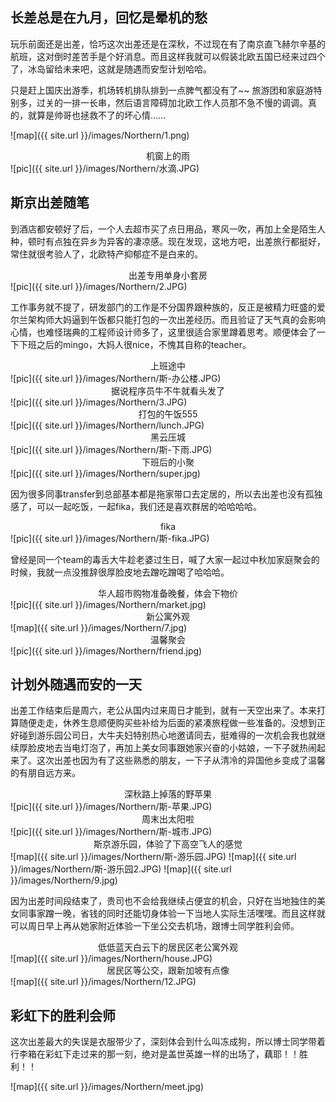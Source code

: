 ## 长差总是在九月，回忆是晕机的愁

玩乐前面还是出差，恰巧这次出差还是在深秋，不过现在有了南京直飞赫尔辛基的航班，这对倒时差苦手是个好消息。而且这样我就可以假装北欧五国已经来过四个了，冰岛留给未来吧，这就是随遇而安型计划哈哈。

只是赶上国庆出游季，机场转机排队排到一点脾气都没有了~~ 旅游团和家庭游特别多，过关的一排一长串，然后语言障碍加北欧工作人员那不急不慢的调调。真的，就算是帅哥也拯救不了的坏心情……

![map]({{ site.url }}/images/Northern/1.png)

<center>机窗上的雨</center>
![pic]({{ site.url }}/images/Northern/水滴.JPG)

## 斯京出差随笔

到酒店都安顿好了后，一个人去超市买了点日用品，寒风一吹，再加上全是陌生人种，顿时有点独在异乡为异客的凄凉感。现在发现，这地方吧，出差旅行都挺好，常住就很考验人了，北欧特产抑郁症不是白来的。

<center>出差专用单身小套房</center>
![pic]({{ site.url }}/images/Northern/2.JPG)

工作事务就不提了，研发部门的工作是不分国界跟种族的，反正是被精力旺盛的爱尔兰架构师大妈逼到午饭都只能打包的一次出差经历。而且验证了天气真的会影响心情，也难怪瑞典的工程师设计师多了，这里很适合家里蹲着思考。顺便体会了一下下班之后的mingo，大妈人很nice，不愧其自称的teacher。

<center>上班途中</center>
![pic]({{ site.url }}/images/Northern/斯-办公楼.JPG)

<center>据说程序员牛不牛就看头发了</center>
![pic]({{ site.url }}/images/Northern/3.JPG)

<center>打包的午饭555</center>
![pic]({{ site.url }}/images/Northern/lunch.JPG)

<center>黑云压城</center>
![pic]({{ site.url }}/images/Northern/斯-下雨.JPG)

<center>下班后的小聚</center>
![pic]({{ site.url }}/images/Northern/super.jpg)

因为很多同事transfer到总部基本都是拖家带口去定居的，所以去出差也没有孤独感了，可以一起吃饭，一起fika，我们还是喜欢群居的哈哈哈哈。

<center>fika</center>
![pic]({{ site.url }}/images/Northern/斯-fika.JPG)

曾经是同一个team的毒舌大牛趁老婆过生日，喊了大家一起过中秋加家庭聚会的时候，我就一点没推辞很厚脸皮地去蹭吃蹭喝了哈哈哈。

<center>华人超市购物准备晚餐，体会下物价</center>
![pic]({{ site.url }}/images/Northern/market.jpg)

<center>新公寓外观</center>
![map]({{ site.url }}/images/Northern/7.jpg)

<center>温馨聚会</center>
![pic]({{ site.url }}/images/Northern/friend.jpg)


## 计划外随遇而安的一天

出差工作结束后是周六，老公从国内过来周日才能到，就有一天空出来了。本来打算随便走走，休养生息顺便购买些补给为后面的紧凑旅程做一些准备的。没想到正好碰到游乐园公司日，大牛夫妇特别热心地邀请同去，挺难得的一次机会我也就继续厚脸皮地去当电灯泡了，再加上美女同事跟她家兴奋的小姑娘，一下子就热闹起来了。这次出差也因为有了这些熟悉的朋友，一下子从清冷的异国他乡变成了温馨的有朋自远方来。

<center>深秋路上掉落的野苹果</center>
![pic]({{ site.url }}/images/Northern/斯-苹果.JPG)

<center>周末出太阳啦</center>
![pic]({{ site.url }}/images/Northern/斯-城市.JPG)

<center>斯京游乐园，体验了下高空飞人的感觉</center>
![map]({{ site.url }}/images/Northern/斯-游乐园.JPG)
![map]({{ site.url }}/images/Northern/斯-游乐园2.JPG)
![map]({{ site.url }}/images/Northern/9.jpg)

因为出差时间段结束了，贵司也不会给我继续占便宜的机会，只好在当地独住的美女同事家蹭一晚，省钱的同时还能切身体验一下当地人实际生活嘿嘿。而且这样就可以周日早上再从她家附近体验一下坐公交去机场，跟博士同学胜利会师。

<center>低低蓝天白云下的居民区老公寓外观</center>
![map]({{ site.url }}/images/Northern/house.JPG)

<center>居民区等公交，跟新加坡有点像</center>
![map]({{ site.url }}/images/Northern/12.JPG)


## 彩虹下的胜利会师

这次出差最大的失误是衣服带少了，深刻体会到什么叫冻成狗，所以博士同学带着行李箱在彩虹下走过来的那一刻，绝对是盖世英雄一样的出场了，藕耶！！胜利！！

![map]({{ site.url }}/images/Northern/meet.jpg)




